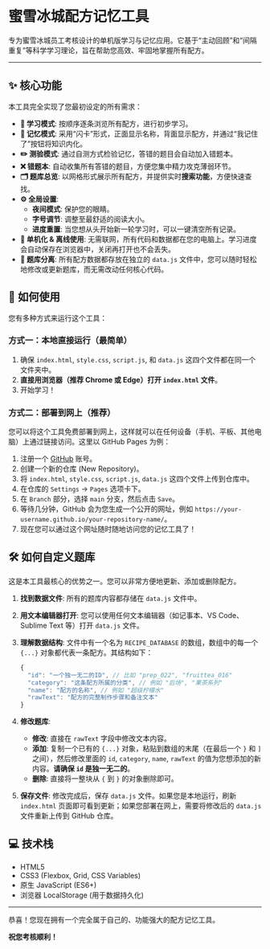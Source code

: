 # 蜜雪冰城配方记忆工具

专为蜜雪冰城员工考核设计的单机版学习与记忆应用。它基于“主动回顾”和“间隔重复”等科学学习理论，旨在帮助您高效、牢固地掌握所有配方。

---

## ✨ 核心功能

本工具完全实现了您最初设定的所有需求：

*   **📖 学习模式**: 按顺序逐条浏览所有配方，进行初步学习。
*   **🧠 记忆模式**: 采用“闪卡”形式，正面显示名称，背面显示配方，并通过“我记住了”按钮将知识内化。
*   **✏️ 测验模式**: 通过自测方式检验记忆，答错的题目会自动加入错题本。
*   **❌ 错题本**: 自动收集所有答错的题目，方便您集中精力攻克薄弱环节。
*   **🗂️ 题库总览**: 以网格形式展示所有配方，并提供实时**搜索功能**，方便快速查找。
*   **⚙️ 全局设置**:
    *   **夜间模式**: 保护您的眼睛。
    *   **字号调节**: 调整至最舒适的阅读大小。
    *   **进度重置**: 当您想从头开始新一轮学习时，可以一键清空所有记录。
*   **🚀 单机化 & 离线使用**: 无需联网，所有代码和数据都在您的电脑上。学习进度会自动保存在浏览器中，关闭再打开也不会丢失。
*   **🔧 题库分离**: 所有配方数据都存放在独立的 `data.js` 文件中，您可以随时轻松地修改或更新题库，而无需改动任何核心代码。

## 🚀 如何使用

您有多种方式来运行这个工具：

### 方式一：本地直接运行（最简单）

1.  确保 `index.html`, `style.css`, `script.js`, 和 `data.js` 这四个文件都在同一个文件夹中。
2.  **直接用浏览器（推荐 Chrome 或 Edge）打开 `index.html` 文件**。
3.  开始学习！

### 方式二：部署到网上（推荐）

您可以将这个工具免费部署到网上，这样就可以在任何设备（手机、平板、其他电脑）上通过链接访问。这里以 GitHub Pages 为例：

1.  注册一个 [GitHub](https://github.com/) 账号。
2.  创建一个新的仓库 (New Repository)。
3.  将 `index.html`, `style.css`, `script.js`, `data.js` 这四个文件上传到仓库中。
4.  在仓库的 `Settings` -> `Pages` 选项卡下。
5.  在 `Branch` 部分，选择 `main` 分支，然后点击 `Save`。
6.  等待几分钟，GitHub 会为您生成一个公开的网址，例如 `https://your-username.github.io/your-repository-name/`。
7.  现在您可以通过这个网址随时随地访问您的记忆工具了！

## 🛠️ 如何自定义题库

这是本工具最核心的优势之一。您可以非常方便地更新、添加或删除配方。

1.  **找到数据文件**: 所有的题库内容都存储在 `data.js` 文件中。
2.  **用文本编辑器打开**: 您可以使用任何文本编辑器（如记事本、VS Code、Sublime Text 等）打开 `data.js` 文件。
3.  **理解数据结构**: 文件中有一个名为 `RECIPE_DATABASE` 的数组，数组中的每一个 `{...}` 对象都代表一条配方。其结构如下：

    ```javascript
    {
      "id": "一个独一无二的ID", // 比如 "prep_022", "fruittea_016"
      "category": "这条配方所属的分类", // 例如 "后场", "果茶系列"
      "name": "配方的名称", // 例如 "超级柠檬水"
      "rawText": "配方的完整制作步骤和备注文本"
    }
    ```

4.  **修改题库**:
    *   **修改**: 直接在 `rawText` 字段中修改文本内容。
    *   **添加**: 复制一个已有的 `{...}` 对象，粘贴到数组的末尾（在最后一个 `}` 和 `]` 之间），然后修改里面的 `id`, `category`, `name`, `rawText` 的值为您想添加的新内容。**请确保 `id` 是独一无二的**。
    *   **删除**: 直接将一整块从 `{` 到 `}` 的对象删除即可。

5.  **保存文件**: 修改完成后，保存 `data.js` 文件。如果您是本地运行，刷新 `index.html` 页面即可看到更新；如果您部署在网上，需要将修改后的 `data.js` 文件重新上传到 GitHub 仓库。

## 💻 技术栈

*   HTML5
*   CSS3 (Flexbox, Grid, CSS Variables)
*   原生 JavaScript (ES6+)
*   浏览器 LocalStorage (用于数据持久化)

---

恭喜！您现在拥有一个完全属于自己的、功能强大的配方记忆工具。

**祝您考核顺利！**